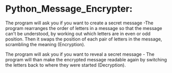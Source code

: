 # Python_Message_Encrypter:

The program will ask you if you want to create a secret message -The program rearranges the order of letters in a message so that the message can't be understood, by working out which letters are in even or odd position. Then it swaps the position of each pair of letters in the message, scrambling the meaning (Encryption). 

The program will ask you if you want to reveal a secret message - The program will than make the encrypted message readable again by switching the letters back to where they were started (Decryption).
